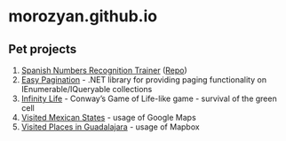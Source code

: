 # morozyan.github.io

## Pet projects
1. [Spanish Numbers Recognition Trainer](https://morozyan.github.io/SpanishNumbersRecognitionTrainer/?utm_source=gh) ([Repo](https://github.com/morozyan/EsMxLanguageSimulator))
2. [Easy Pagination](https://github.com/morozyan/EasyPagination) - .NET library for providing paging functionality on IEnumerable/IQueryable collections
3. [Infinity Life](https://morozyan.github.io/InfinityLife) - Conway’s Game of Life-like game - survival of the green cell
4. [Visited Mexican States](https://morozyan.github.io/maps/mexico/) - usage of Google Maps
5. [Visited Places in Guadalajara](https://morozyan.github.io/maps/guadalajara/) - usage of Mapbox
